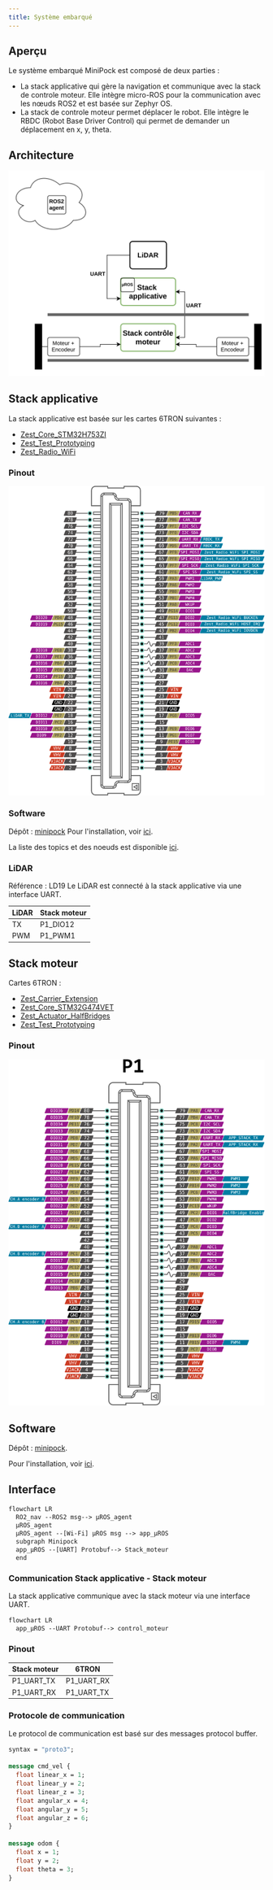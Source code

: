 ```yaml
---
title: Système embarqué
---
```


## Aperçu

Le système embarqué MiniPock est composé de deux parties :
- La stack applicative qui gère la navigation et communique avec la stack de controle moteur. Elle intègre micro-ROS pour la communication avec les nœuds ROS2 et est basée sur Zephyr OS.
- La stack de controle moteur permet déplacer le robot. Elle intègre le RBDC (Robot Base Driver Control) qui permet de demander un déplacement en x, y, theta.

## Architecture

![Architecture](../img/minipock_architecture_2.1.0.svg)

## Stack applicative

La stack applicative est basée sur les cartes 6TRON suivantes :
- [Zest_Core_STM32H753ZI](https://6tron.io/zest_core/zest_core_stm32h753zi_2_0_0)
- [Zest_Test_Prototyping](https://6tron.io/zest/zest_test_prototyping_1_0_0)
- [Zest_Radio_WiFi](https://6tron.io/zest/zest_radio_wifi_1_0_0)

### Pinout

![Pinout](../img/stack_applicative_pinout_2.1.0.svg)

### Software

Dépôt : [minipock](https://github.com/catie-aq/minipock_zephyr-demo)
Pour l'installation, voir [ici](2-Installation.md#installation-minipock-).

La liste des topics et des noeuds est disponible [ici](4-Bringup.md###Topics).

### LiDAR

Référence : LD19
Le LiDAR est connecté à la stack applicative via une interface UART.

| LiDAR | Stack moteur |
| ----- | ------------ |
| TX    | P1_DIO12     |
| PWM   | P1_PWM1      |

## Stack moteur

Cartes 6TRON :
- [Zest_Carrier_Extension](https://6tron.io/zest/zest_carrier_extension_1_0_0)
- [Zest_Core_STM32G474VET](https://6tron.io/zest/zest_core_stm32g474vet_1_0_0)
- [Zest_Actuator_HalfBridges](https://6tron.io/zest/zest_actuator_halfbridges_1_0_0)
- [Zest_Test_Prototyping](https://6tron.io/zest/zest_test_prototyping_1_0_0)

### Pinout

![Pinout](../img/stack_moteur_pinout_2.1.0.svg)

## Software

Dépôt : [minipock](https://github.com/catie-aq/minipock_mbed-rbdc).

Pour l'installation, voir [ici](2-Installation.md#installation-stack-contrôle-moteurs).

## Interface

```mermaid
flowchart LR
  RO2_nav --ROS2 msg--> µROS_agent
  µROS_agent
  µROS_agent --[Wi-Fi] µROS msg --> app_µROS
  subgraph Minipock
  app_µROS --[UART] Protobuf--> Stack_moteur
  end
```

### Communication Stack applicative - Stack moteur

La stack applicative communique avec la stack moteur via une interface UART. 

```mermaid
flowchart LR
  app_µROS --UART Protobuf--> control_moteur
```

### Pinout

| Stack moteur | 6TRON      |
| ------------ | ---------- |
| P1_UART_TX   | P1_UART_RX |
| P1_UART_RX   | P1_UART_TX |

### Protocole de communication

Le protocol de communication est basé sur des messages protocol buffer.

```protobuf
syntax = "proto3";

message cmd_vel {
  float linear_x = 1;
  float linear_y = 2;
  float linear_z = 3;
  float angular_x = 4;
  float angular_y = 5;
  float angular_z = 6;
}

message odom {
  float x = 1;
  float y = 2;
  float theta = 3;
}
```

